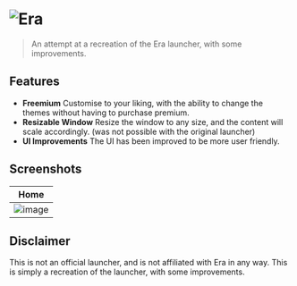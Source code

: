 # ![Era](https://github.com/ectrc/era/assets/13946988/11c733fc-a308-4b78-bf62-c2a2c79e1226)

> An attempt at a recreation of the Era launcher, with some improvements.

## Features

- **Freemium** Customise to your liking, with the ability to change the themes without having to purchase premium.
- **Resizable Window** Resize the window to any size, and the content will scale accordingly. (was not possible with the original launcher)
- **UI Improvements** The UI has been improved to be more user friendly.

## Screenshots

| Home                                                                                               |
| -------------------------------------------------------------------------------------------------- |
| ![image](https://github.com/ectrc/era/assets/13946988/1650cee0-293e-4dc5-a3b8-124ecc6b0447) |

## Disclaimer

This is not an official launcher, and is not affiliated with Era in any way. This is simply a recreation of the launcher, with some improvements.

